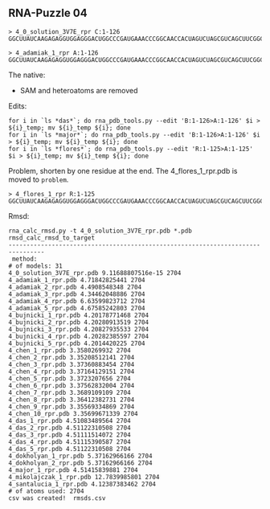 RNA-Puzzle 04
-----------------------------------------------------------------------------

```
> 4_0_solution_3V7E_rpr C:1-126
GGCUUAUCAAGAGAGGUGGAGGGACUGGCCCGAUGAAACCCGGCAACCACUAGUCUAGCGUCAGCUUCGGCUGACGCUAGGCUAGUGGUGCCAAUUCCUGCAGCGGAAACGUUGAAAGAUGAGCCA

> 4_adamiak_1_rpr A:1-126
GGCUUAUCAAGAGAGGUGGAGGGACUGGCCCGAUGAAACCCGGCAACCACUAGUCUAGCGUCAGCUUCGGCUGACGCUAGGCUAGUGGUGCCAAUUCCUGCAGCGGAAACGUUGAAAGAUGAGCCA
```

The native:

- SAM and heteroatoms are removed

Edits:
	
	for i in `ls *das*`; do rna_pdb_tools.py --edit 'B:1-126>A:1-126' $i > ${i}_temp; mv ${i}_temp ${i}; done
	for i in `ls *major*`; do rna_pdb_tools.py --edit 'B:1-126>A:1-126' $i > ${i}_temp; mv ${i}_temp ${i}; done
	for i in `ls *flores*`; do rna_pdb_tools.py --edit 'R:1-125>A:1-125' $i > ${i}_temp; mv ${i}_temp ${i}; done

Problem, shorten by one residue at the end. The 4_flores_1_rpr.pdb is moved to `problem`.

```
> 4_flores_1_rpr R:1-125
GGCUUAUCAAGAGAGGUGGAGGGACUGGCCCGAUGAAACCCGGCAACCACUAGUCUAGCGUCAGCUUCGGCUGACGCUAGGCUAGUGGUGCCAAUUCCUGCAGCGGAAACGUUGAAAGAUGAGCC
```

Rmsd:

```
rna_calc_rmsd.py -t 4_0_solution_3V7E_rpr.pdb *.pdb
rmsd_calc_rmsd_to_target
--------------------------------------------------------------------------------
 method:
# of models: 31
4_0_solution_3V7E_rpr.pdb 9.11688807516e-15 2704
4_adamiak_1_rpr.pdb 4.71842825441 2704
4_adamiak_2_rpr.pdb 4.4908548348 2704
4_adamiak_3_rpr.pdb 4.34462048886 2704
4_adamiak_4_rpr.pdb 6.63599823712 2704
4_adamiak_5_rpr.pdb 4.67585242803 2704
4_bujnicki_1_rpr.pdb 4.20178771468 2704
4_bujnicki_2_rpr.pdb 4.20280913519 2704
4_bujnicki_3_rpr.pdb 4.20827935533 2704
4_bujnicki_4_rpr.pdb 4.20282385597 2704
4_bujnicki_5_rpr.pdb 4.2014420225 2704
4_chen_1_rpr.pdb 3.3580269932 2704
4_chen_2_rpr.pdb 3.35208512141 2704
4_chen_3_rpr.pdb 3.37360883454 2704
4_chen_4_rpr.pdb 3.37164129151 2704
4_chen_5_rpr.pdb 3.3723207656 2704
4_chen_6_rpr.pdb 3.37562832004 2704
4_chen_7_rpr.pdb 3.3689109109 2704
4_chen_8_rpr.pdb 3.36412382731 2704
4_chen_9_rpr.pdb 3.35569334869 2704
4_chen_10_rpr.pdb 3.35699671339 2704
4_das_1_rpr.pdb 4.51083489564 2704
4_das_2_rpr.pdb 4.51122310508 2704
4_das_3_rpr.pdb 4.51111514072 2704
4_das_4_rpr.pdb 4.51115390587 2704
4_das_5_rpr.pdb 4.51122310508 2704
4_dokholyan_1_rpr.pdb 5.37162966166 2704
4_dokholyan_2_rpr.pdb 5.37162966166 2704
4_major_1_rpr.pdb 4.51415839881 2704
4_mikolajczak_1_rpr.pdb 12.7839985801 2704
4_santalucia_1_rpr.pdb 4.12387383462 2704
# of atoms used: 2704
csv was created!  rmsds.csv
```
